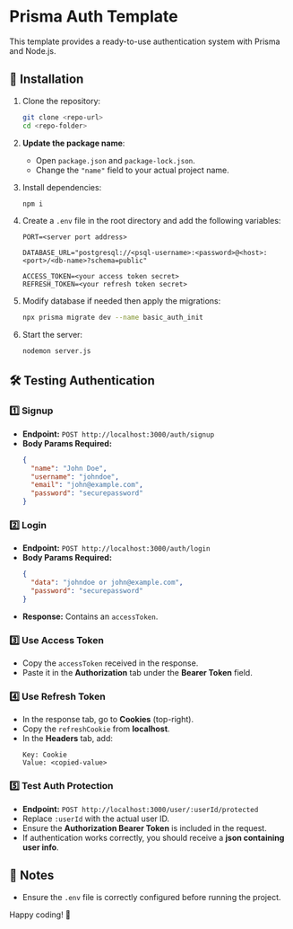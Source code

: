 # Prisma Auth Template

This template provides a ready-to-use authentication system with Prisma and Node.js.

## 🚀 Installation

1. Clone the repository:
   ```sh
   git clone <repo-url>
   cd <repo-folder>
   ```

2. **Update the package name**:
   - Open `package.json` and `package-lock.json`.
   - Change the `"name"` field to your actual project name.

3. Install dependencies:
   ```sh
   npm i
   ```

4. Create a `.env` file in the root directory and add the following variables:

   ```env
   PORT=<server port address>

   DATABASE_URL="postgresql://<psql-username>:<password>@<host>:<port>/<db-name>?schema=public"

   ACCESS_TOKEN=<your access token secret>
   REFRESH_TOKEN=<your refresh token secret>
   ```

5. Modify database if needed then apply the migrations:
   ```sh
   npx prisma migrate dev --name basic_auth_init
   ```
   
6. Start the server:
   ```sh
   nodemon server.js
   ```

## 🛠️ Testing Authentication

### 1️⃣ **Signup**

- **Endpoint:** `POST http://localhost:3000/auth/signup`
- **Body Params Required:**
  ```json
  {
    "name": "John Doe",
    "username": "johndoe",
    "email": "john@example.com",
    "password": "securepassword"
  }
  ```

### 2️⃣ **Login**

- **Endpoint:** `POST http://localhost:3000/auth/login`
- **Body Params Required:**
  ```json
  {
    "data": "johndoe or john@example.com",
    "password": "securepassword"
  }
  ```
- **Response:** Contains an `accessToken`.

### 3️⃣ **Use Access Token**

- Copy the `accessToken` received in the response.
- Paste it in the **Authorization** tab under the **Bearer Token** field.

### 4️⃣ **Use Refresh Token**

- In the response tab, go to **Cookies** (top-right).
- Copy the `refreshCookie` from **localhost**.
- In the **Headers** tab, add:
  ```
  Key: Cookie
  Value: <copied-value>
  ```

### 5️⃣ **Test Auth Protection**

- **Endpoint:** `POST http://localhost:3000/user/:userId/protected`
- Replace `:userId` with the actual user ID.
- Ensure the **Authorization Bearer Token** is included in the request.
- If authentication works correctly, you should receive a **json containing user info**.

## 📌 Notes

- Ensure the `.env` file is correctly configured before running the project.

Happy coding! 🚀
